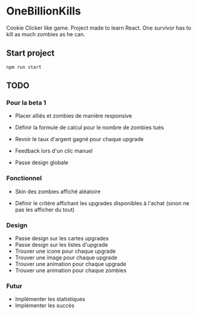 # OneBillionKills
Cookie Clicker like game. Project made to learn React. One survivor has to kill as much zombies as he can.

## Start project

`npm run start`

## TODO

### Pour la beta 1

- Placer alliés et zombies de manière responsive
- Définir la formule de calcul pour le nombre de zombies tués
- Revoir le taux d'argent gagné pour chaque upgrade
- Feedback lors d'un clic manuel

- Passe design globale

### Fonctionnel

- Skin des zombies affiché aléatoire

- Définir le critère affichant les upgrades disponibles à l'achat (sinon ne pas les afficher du tout)

### Design

- Passe design sur les cartes upgrades
- Passe design sur les listes d'upgrade
- Trouver une icone pour chaque upgrade
- Trouver une image pour chaque upgrade
- Trouver une animation pour chaque upgrade
- Trouver une animation pour chaque zombies

### Futur

- Implémenter les statistiques
- Implémenter les succès
